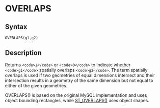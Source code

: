 
# OVERLAPS

## Syntax


```
OVERLAPS(g1,g2)
```

## Description


Returns `<code>1</code>` or `<code>0</code>` to indicate whether `<code>g1</code>` spatially overlaps `<code>g2</code>`.
The term spatially overlaps is used if two geometries of equal dimensions intersect and their
intersection results in a geometry of the same dimension but not equal to
either of the given geometries.


OVERLAPS() is based on the original MySQL implementation and uses object bounding rectangles, while [ST_OVERLAPS()](st-overlaps.md) uses object shapes.


